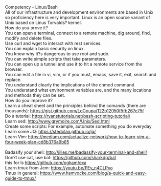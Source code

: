 Competency - Linux/Bash<br />All of our infrastructure and development environments are based in Unix so proficiency here is very important. Linux is an open source variant of Unix based on Linus Torvalds? kernel.<br />How do you prove it?<br />You can open a terminal, connect to a remote machine, dig around, find, modify and delete files.<br />Use curl and wget to interact with rest services.<br />You can explain basic security on linux.<br />You know why it?s dangerous to use root and sudo.<br />You can write simple scripts that take parameters.<br />You can open up a tunnel and use it to hit a remote service from the browser.<br />You can edit a file in vi, vim, or if you must, emacs, save it, exit, search and replace.<br />You understand clearly the implications of the chmod command.<br />You understand what environment variables are, and the many locations and methods they can be set.<br />How do you improve it?<br />Learn a cheat sheet and the principles behind the comands (there are thousands): https://gist.github.com/LeCoupa/122b12050f5fb267e75f<br />Do a tutorial: https://ryanstutorials.net/bash-scripting-tutorial/<br />Learn sed: http://www.grymoire.com/Unix/Sed.html <br />Create some scripts: For example, automate something you do everyday<br />Learn some JQ: https://stedolan.github.io/jq/<br />Learn Vim: https://medium.com/actualize-network/how-to-learn-vim-a-four-week-plan-cd8b376a9b85 <br /><br />Badasify your shell: http://jilles.me/badassify-your-terminal-and-shell/ <br />Don?t use cat, use bat: https://github.com/sharkdp/bat<br />this for ls https://github.com/ogham/exa <br />Learn tmux from Jem: https://youtu.be/PEy_n4CLPvo<br />Tmux in general: https://www.hamvocke.com/blog/a-quick-and-easy-guide-to-tmux/<br /><br /><br />